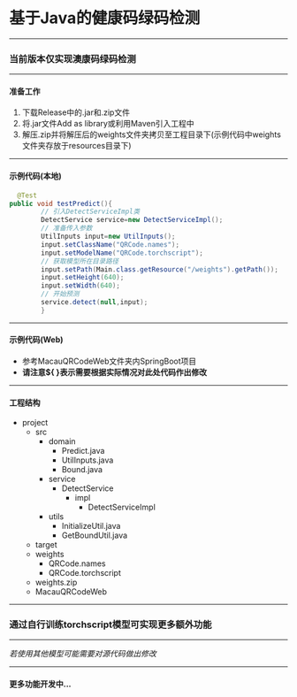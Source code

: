 # 基于Java的健康码绿码检测

-- --

### 当前版本仅实现澳康码绿码检测

-- --

#### 准备工作

1. 下载Release中的.jar和.zip文件
2. 将.jar文件Add as library或利用Maven引入工程中
3. 解压.zip并将解压后的weights文件夹拷贝至工程目录下(示例代码中weights文件夹存放于resources目录下)

-- --

#### 示例代码(本地)

```Java
  @Test
public void testPredict(){
        // 引入DetectServiceImpl类
        DetectService service=new DetectServiceImpl();
        // 准备传入参数
        UtilInputs input=new UtilInputs();
        input.setClassName("QRCode.names");
        input.setModelName("QRCode.torchscript");
        // 获取模型所在目录路径
        input.setPath(Main.class.getResource("/weights").getPath());
        input.setHeight(640);
        input.setWidth(640);
        // 开始预测
        service.detect(null,input);
        }
```

-- --

#### 示例代码(Web)

- 参考MacauQRCodeWeb文件夹内SpringBoot项目
- **请注意${ }表示需要根据实际情况对此处代码作出修改**

-- --

#### 工程结构

- project
  - src
    - domain
      - Predict.java
      - UtilInputs.java
      - Bound.java
    - service
      - DetectService
        - impl
          - DetectServiceImpl
    - utils
      - InitializeUtil.java
      - GetBoundUtil.java
  - target
  - weights
    - QRCode.names
    - QRCode.torchscript
  - weights.zip
  - MacauQRCodeWeb

-- --

### 通过自行训练torchscript模型可实现更多额外功能

-- --
*若使用其他模型可能需要对源代码做出修改*
-- --

#### 更多功能开发中...

